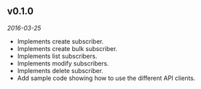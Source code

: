 ## v0.1.0
_2016-03-25_

* Implements create subscriber.
* Implements create bulk subscriber.
* Implements list subscribers.
* Implements modify subscribers.
* Implements delete subscriber.
* Add sample code showing how to use the different API clients.